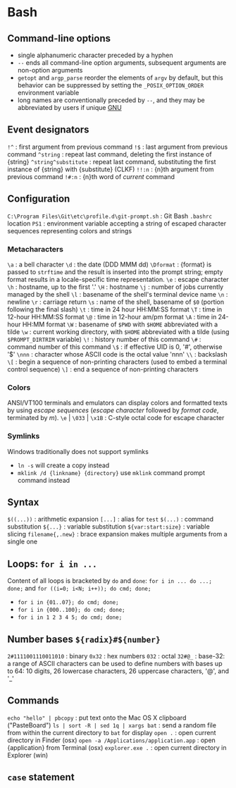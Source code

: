 # Bash

## Command-line options
  - single alphanumeric character preceded by a hyphen
  - `--` ends all command-line option arguments, subsequent arguments are non-option arguments
  - `getopt` and `argp_parse` reorder the elements of `argv` by default, but this behavior can be suppressed by setting the `_POSIX_OPTION_ORDER` environment variable
  - long names are conventionally preceded by `--`, and they may be abbreviated by users if unique
[GNU](https://www.gnu.org/software/libc/manual/html_node/Argument-Syntax.html)

## Event designators
`!^` : first argument from previous command 
`!$` : last argument from previous command 
`^string` : repeat last command, deleting the first instance of {string} 
`^string^substitute` : repeat last command, substituting the first instance of {string} with {substitute} (CLKF) 
`!!:n` : {n}th argument from previous command 
`!#:n` : {n}th word of _current_ command

## Configuration
`C:\Program Files\Git\etc\profile.d\git-prompt.sh` : Git Bash `.bashrc` location
`PS1` : environment variable accepting a string of escaped character sequences representing colors and strings

### Metacharacters
`\a` : a bell character
`\d` : the date (DDD MMM dd)
`\Dformat` : {format} is passed to `strftime` and the result is inserted into the prompt string; empty format results in a locale-specific time representation.
`\e` : escape character
`\h` : hostname, up to the first '.'
`\H` : hostname
`\j` : number of jobs currently managed by the shell
`\l` : basename of the shell's terminal device name
`\n` : newline
`\r` : carriage return
`\s` : name of the shell, basename of `$0` (portion following the final slash)
`\t` : time in 24 hour HH:MM:SS format
`\T` : time in 12-hour HH:MM:SS format
`\@` : time in 12-hour am/pm format
`\A` : time in 24-hour HH:MM format
`\W` : basename of `$PWD` with `$HOME` abbreviated with a tilde
`\w` : current working directory, with `$HOME` abbreviated with a tilde (using `$PROMPT_DIRTRIM` variable)
`\!` : history number of this command
`\#` : command number of this command
`\$` : if effective UID is 0, '#', otherwise '$'
`\nnn` : character whose ASCII code is the octal value 'nnn'
`\\` : backslash
`\[` : begin a sequence of non-printing characters (used to embed a terminal control sequence)
`\]` : end a sequence of non-printing characters

### Colors
ANSI/VT100 terminals and emulators can display colors and formatted texts by using _escape sequences_ (_escape character_ followed by _format code_, terminated by _m_).
`\e` | `\033` | `\x1B` : C-style octal code for escape character

### Symlinks
Windows traditionally does not support symlinks
- `ln -s` will create a copy instead
- `mklink /d {linkname} {directory}` use `mklink` command prompt command instead

## Syntax
`$((...))` : arithmetic expansion
`[...]` : alias for `test`
`$(...)` : command substitution
`${...}` : variable substitution
`${var:start:size}` : variable slicing
`filename{,.new}` : brace expansion makes multiple arguments from a single one

## Loops: `for i in ...`
Content of all loops is bracketed by `do` and `done`: `for i in ... do ...; done;` and `for ((i=0; i<N; i++)); do cmd; done;`
  - `for i in {01..07}; do cmd; done;`
  - `for i in {000..100}; do cmd; done;`
  - `for i in 1 2 3 4 5; do cmd; done;`

## Number bases `${radix}#${number}`
`2#1111001110011010` : binary 
`0x32` : hex numbers 
`032` : octal 
`32#@_` : base-32: a range of ASCII characters can be used to define numbers with bases up to 64: 10 digits, 26 lowercase characters, 26 uppercase characters, '@', and '_' 

## Commands
`echo "hello" | pbcopy` : put text onto the Mac OS X clipboard ("PasteBoard") 
`ls | sort -R | sed 1q | xargs bat` : send a random file from within the current directory to `bat` for display 
`open .` : open current directory in Finder (osx)
`open -a /Applications/application.app` : open {application} from Terminal (osx)
`explorer.exe .` : open current directory in Explorer (win)

## `case` statement

